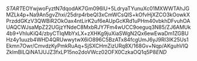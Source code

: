 $START$EOYwjwoFyztN7dqodAK7Gm096lU+5LdryaTYunuXc01MXWWTAhJGMZLk4p+Na9An5gvZhxi/25drp4rbeQI3xCmWCsQlS+kOfvHjXZCO3kOowkXPrzddGKzV3QWBiR2OkOax4ntLirK2uf6eAUpGcKRd1uPHm40vbkhDFvuhOAUAQCWJsaMpZ22UGjzYNdeC8MxbRJY7Fm4wUCC9oeguq3N85/ZJ6AMUk4b9+VhIuKiQ4/zbyCTIqMbYxLX+zXHKg9juXiaSWgN2Qx6ewEwaDm1ZGBUHz4y1uuzb4WHD4QRUwwytwX6iO896C5BzATx84fcgUmJ6yJ9RI3lK25Us1Ekmn7Owr/CmvdzKyPmkRuAq+SjSXCHmZizURq8X/168Gv+Nqp/AKguhVIQZklmBILQiNA1JUJZ3fxLP15no2doVWcz02OFX0CzkaOQ1q5P8$END$